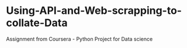 # Using-API-and-Web-scrapping-to-collate-Data
Assignment from Coursera - Python Project for Data science

